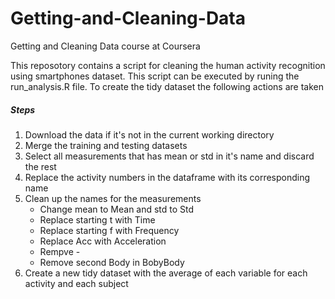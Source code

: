# Getting-and-Cleaning-Data
Getting and Cleaning Data course at Coursera

This reposotory contains a script for cleaning the human activity recognition using smartphones dataset.
This script can be executed by runing the run_analysis.R file.
To create the tidy dataset the following actions are taken

##### Steps
1. Download the data if it's not in the current working directory
2. Merge the training and testing datasets
3. Select all measurements that has mean or std in it's name and discard the rest
5. Replace the activity numbers in the dataframe with its corresponding name
4. Clean up the names for the measurements
   * Change mean to Mean and std to Std
   * Replace starting t with Time
   * Replace starting f with Frequency
   * Replace Acc with Acceleration
   * Rempve -
   * Remove second Body in BobyBody
6. Create a new tidy dataset with the average of each variable for each activity and each subject

